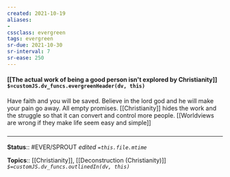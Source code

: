 ```yaml
---
created: 2021-10-19
aliases:
- 
cssclass: evergreen
tags: evergreen
sr-due: 2021-10-30
sr-interval: 7
sr-ease: 250
---
```

#### [[The actual work of being a good person isn't explored by Christianity]] `$=customJS.dv_funcs.evergreenHeader(dv, this)`

Have faith and you will be saved. Believe in the lord god and he will make your pain go away. All empty promises. [[Christianity]] hides the work and the struggle so that it can convert and control more people. [[Worldviews are wrong if they make life seem easy and simple]]

### <hr class="footnote"/>

**Status**:: #EVER/SPROUT 
*edited `=this.file.mtime`*

**Topics**:: [[Christianity]], [[Deconstruction (Christianity)]]
*`$=customJS.dv_funcs.outlinedIn(dv, this)`*


